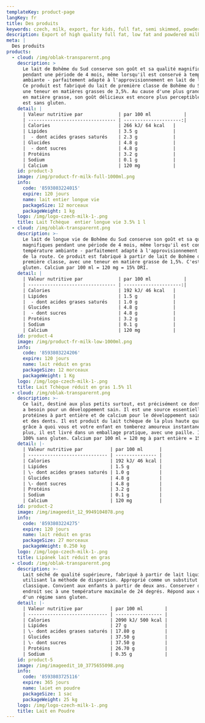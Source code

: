```yaml
---
templateKey: product-page
langKey: fr
title: Des produits
keywords: czech, milk, export, for kids, full fat, semi skimmed, powdered, wholesale
description: Export of high quality full fat, low fat and powdered milk from the Czech Republic. High quality South Bohemian produce. Manufactured in the EU.
meta: |
  Des produits
products:
  - cloud: /img/oblak-transparernt.png
    description: >
      Le lait de Bohême du Sud conserve son goût et sa qualité magnifiques
      pendant une période de 4 mois, même lorsqu'il est conservé à température
      ambiante - parfaitement adapté à l'approvisionnement en lait de la route.
      Ce produit est fabriqué du lait de première classe de Bohême du Sud, avec
      une teneur en matières grasses de 3,5%. Au cause d'une plus grande teneur
      en matière grasse, son goût délicieux est encore plus perceptible. Ce lait
      est sans gluten.
    detail: |
      | Valeur nutritive par             | par 100 ml            |
      | -------------------------------- | ---------------------:|
      | Calories                         | 266 kJ/ 64 kcal   |
      | Lipides                          | 3.5 g             |
      |  - dont acides grases saturés    | 2.3 g             |
      | Glucides                         | 4.8 g             |
      |  - dont sucres                   | 4.8 g             |
      | Protéins                         | 3.2 g             |
      | Sodium                           | 0.1 g             |
      | Calcium                          | 120 mg            |
    id: product-3
    image: /img/product-fr-milk-full-1000ml.png
    info:
      code: '8593803224015'
      expire: 120 jours
      name: lait entier longue vie
      packageSize: 12 morceaux
      packageWeight: 1 kg
    logo: /img/logo-czech-milk-1-.png
    title: Lait Tchèque  entier longue vie 3.5% 1 l
  - cloud: /img/oblak-transparernt.png
    description: >-
      Le lait de longue vie de Bohême du Sud conserve son goût et sa qualité
      magnifiques pendant une période de 4 mois, même lorsqu'il est conserve à
      température ambiante - parfaitement adapté à l'approvisionnement en lait
      de la route. Ce produit est fabriqué à partir de lait de Bohême du Sud de
      première classe, avec une teneur en matière grasse de 1,5%. C'est sans
      gluten. Calcium par 100 ml = 120 mg = 15% DRI.
    detail: |
      | Valeur nutritive par             | par 100 ml            |
      | -------------------------------- | ---------------------:|
      | Calories                         | 192 kJ/ 46 kcal   |
      | Lipides                          | 1.5 g             |
      |  - dont acides grases saturés    | 1.0 g             |
      | Glucides                         | 4.8 g             |
      |  - dont sucres                   | 4.8 g             |
      | Protéins                         | 3.2 g             |
      | Sodium                           | 0.1 g             |
      | Calcium                          | 120 mg            |
    id: product-4
    image: /img/product-fr-milk-low-1000ml.png
    info:
      code: '8593803224206'
      expire: 120 jours
      name: lait réduit en gras
      packageSize: 12 morceaux
      packageWeight: 1 Kg
    logo: /img/logo-czech-milk-1-.png
    title: Lait Tchèque réduit en gras 1.5% 1l
  - cloud: /img/oblak-transparernt.png
    description: >-
      Ce lait, destiné aux plus petits surtout, est précisément ce dont le corps
      a besoin pour un développement sain. Il est une source essentielle de
      protéines à part entière et de calcium pour le développement sain des os
      et des dents. Il est produit du lait tchèque de la plus haute qualité,
      grâce à quoi vous et votre enfant en tomberez amoureux instantanément. De
      plus, il est livré dans un emballage pratique, avec une paille. Il est
      100% sans gluten. Calcium par 100 ml = 120 mg à part entière = 15% DRI.
    detail: |-
      | Valeur nutritive par          | par 100 ml      |
      | ----------------------------- | --------------- |
      | Calories                      | 192 kJ/ 46 kcal |
      | Lipides                       | 1.5 g           |
      | \- dont acides grases saturés | 1.0 g           |
      | Glucides                      | 4.8 g           |
      | \- dont sucres                | 4.8 g           |
      | Protéins                      | 3.2 g           |
      | Sodium                        | 0.1 g           |
      | Calcium                       | 120 mg          |
    id: product-2
    image: /img/imageedit_12_9949104078.png
    info:
      code: '8593803224275'
      expire: 120 jours
      name: lait réduit en gras
      packageSize: 27 morceaux
      packageWeight: 0.250 kg
    logo: /img/logo-czech-milk-1-.png
    title: Lipánek lait réduit en gras
  - cloud: /img/oblak-transparernt.png
    description: >-
      Lait séché de qualité supérieure, fabriqué à partir de lait liquide en
      utilisant la méthode de dispersion. Approprié comme un substitut au lait
      classique. Convient aux enfants à partir de deux ans. Conserver dans un
      endroit sec à une température maximale de 24 degrés. Répond aux exigences
      d'un régime sans gluten.
    detail: |-
      | Valeur nutritive par          | par 100 ml        |
      | ----------------------------- | ----------------- |
      | Calories                      | 2090 kJ/ 500 kcal |
      | Lipides                       | 27 g              |
      | \- dont acides grases saturés | 17.80 g           |
      | Glucides                      | 37.50 g           |
      | \- dont sucres                | 37.50 g           |
      | Protéins                      | 26.70 g           |
      | Sodium                        | 0.35 g            |
    id: product-5
    image: /img/imageedit_10_3775655098.png
    info:
      code: '8593803725116'
      expire: 365 jours
      name: laiet en poudre
      packageSize: 1 sac
      packageWeight: 25 kg
    logo: /img/logo-czech-milk-1-.png
    title: Lait en Poudre
---
```


